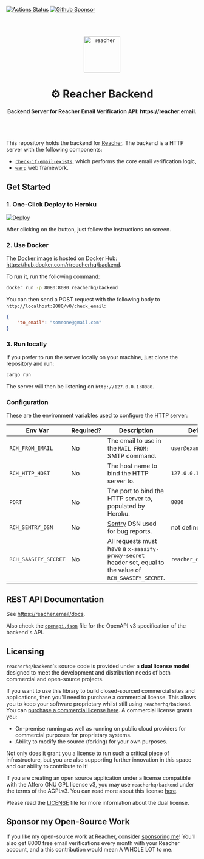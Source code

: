 [![Actions Status](https://github.com/reacherhq/backend/workflows/pr/badge.svg)](https://github.com/reacherhq/backend/actions)
[![Github Sponsor](https://img.shields.io/static/v1?label=Sponsor&message=%E2%9D%A4&logo=GitHub&link=https://github.com/sponsors/amaurymartiny)](https://github.com/sponsors/amaurymartiny)

<br /><br />

<p align="center"><img align="center" src="https://storage.googleapis.com/saasify-uploads-prod/696e287ad79f0e0352bc201b36d701849f7d55e7.svg" height="96" alt="reacher" /></p>
<h1 align="center">⚙️ Reacher Backend</h1>
<h4 align="center">Backend Server for Reacher Email Verification API: https://reacher.email.</h4>

<br /><br />

This repository holds the backend for [Reacher](https://reacher.email). The backend is a HTTP server with the following components:

-   [`check-if-email-exists`](https://github.com/amaurymartiny/check-if-email-exists), which performs the core email verification logic,
-   [`warp`](https://github.com/seanmonstar/warp) web framework.

## Get Started

### 1. One-Click Deploy to Heroku

[![Deploy](https://www.herokucdn.com/deploy/button.svg)](https://heroku.com/deploy?template=https://github.com/reacherhq/backend)

After clicking on the button, just follow the instructions on screen.

### 2. Use Docker

The [Docker image](./Dockerfile) is hosted on Docker Hub: https://hub.docker.com/r/reacherhq/backend.

To run it, run the following command:

```bash
docker run -p 8080:8080 reacherhq/backend
```

You can then send a POST request with the following body to `http://localhost:8080/v0/check_email`:

```json
{
	"to_email": "someone@gmail.com"
}
```

### 3. Run locally

If you prefer to run the server locally on your machine, just clone the repository and run:

```bash
cargo run
```

The server will then be listening on `http://127.0.0.1:8080`.

### Configuration

These are the environment variables used to configure the HTTP server:

| Env Var              | Required? | Description                                                                                               | Default              |
| -------------------- | --------- | --------------------------------------------------------------------------------------------------------- | -------------------- |
| `RCH_FROM_EMAIL`     | No        | The email to use in the `MAIL FROM:` SMTP command.                                                        | `user@example.org`   |
| `RCH_HTTP_HOST`      | No        | The host name to bind the HTTP server to.                                                                 | `127.0.0.1`          |
| `PORT`               | No        | The port to bind the HTTP server to, populated by Heroku.                                                 | `8080`               |
| `RCH_SENTRY_DSN`     | No        | [Sentry](https://sentry.io) DSN used for bug reports.                                                     | not defined          |
| `RCH_SAASIFY_SECRET` | No        | All requests must have a `x-saasify-proxy-secret` header set, equal to the value of `RCH_SAASIFY_SECRET`. | `reacher_dev_secret` |

## REST API Documentation

See https://reacher.email/docs.

Also check the [`openapi.json`](./openapi.json) file for the OpenAPI v3 specification of the backend's API.

## Licensing

`reacherhq/backend`'s source code is provided under a **dual license model** designed to meet the development and distribution needs of both commercial and open-source projects.

If you want to use this library to build closed-sourced commercial sites and applications, then you'll need to purchase a commercial license. This allows you to keep your software proprietary whilst still using `reacherhq/backend`. You can [purchase a commercial license here](https://reacher.email/pricing). A commercial license grants you:

-   On-premise running as well as running on public cloud providers for commercial purposes for proprietary systems.
-   Ability to modify the source (forking) for your own purposes.

Not only does it grant you a license to run such a critical piece of infrastructure, but you are also supporting further innovation in this space and our ability to contribute to it!

If you are creating an open source application under a license compatible with the Affero GNU GPL license v3, you may use `reacherhq/backend` under the terms of the AGPLv3. You can read more about this license [here](./LICENSE.AGPL).

Please read the [LICENSE](./LICENSE.md) file for more information about the dual license.

## Sponsor my Open-Source Work

If you like my open-source work at Reacher, consider [sponsoring me](https://github.com/sponsors/amaurymartiny/)! You'll also get 8000 free email verifications every month with your Reacher account, and a this contribution would mean A WHOLE LOT to me.
